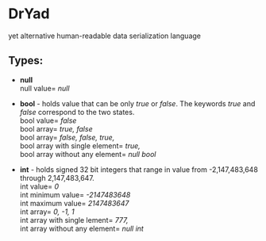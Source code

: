# DrYad
yet alternative human-readable data serialization language

## Types:  
  - **null**   
    null value= *null*  
    
  - **bool** - holds value that can be only *true* or *false*. The keywords *true* and *false* correspond to the two states.  
    bool value= *false*  
    bool array= *true, false*  
    bool array= *false, false, true,*  
    bool array with single element= *true,*  
    bool array without any element= *null bool*  
   
   - **int** - holds signed 32 bit integers that range in value from -2,147,483,648 through 2,147,483,647.  
    int value= *0*  
    int minimum value= *-2147483648*  
    int maximum value= *2147483647*  
    int array= *0, -1, 1*  
    int array with single lement= *777,*  
    int array without any element= *null int*  

